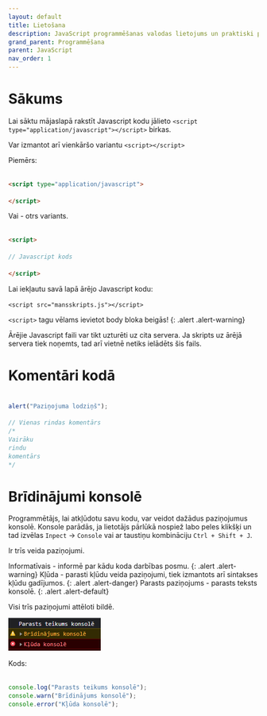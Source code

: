 ```yaml
---
layout: default
title: Lietošana
description: JavaScript programmēšanas valodas lietojums un praktiski piemēri
grand_parent: Programmēšana
parent: JavaScript
nav_order: 1
---
```

# Sākums

Lai sāktu mājaslapā rakstīt Javascript kodu jālieto `<script type="application/javascript"></script>` birkas. 

Var izmantot arī vienkāršo variantu `<script></script>`

Piemērs:

~~~html

<script type="application/javascript">

</script>

~~~

Vai - otrs variants.

~~~html

<script>
    
// Javascript kods

</script>

~~~

Lai iekļautu savā lapā ārējo Javascript kodu:

`<script src="mansskripts.js"></script>`

`<script>` tagu vēlams ievietot body bloka beigās! 
{: .alert .alert-warning}

Ārējie Javascript faili var tikt uzturēti uz cita servera. Ja skripts uz ārējā servera tiek noņemts, tad arī vietnē netiks ielādēts šis fails.

# Komentāri kodā

~~~js

alert("Paziņojuma lodziņš");

// Vienas rindas komentārs
/*
Vairāku 
rindu 
komentārs
*/

~~~

# Brīdinājumi konsolē

Programmētājs, lai atkļūdotu savu kodu, var veidot dažādus paziņojumus konsolē. Konsole parādās, ja lietotājs pārlūkā nospiež labo peles klikšķi un tad izvēlas `Inpect` -> `Console` vai ar taustiņu kombināciju `Ctrl + Shift + J`.

Ir trīs veida paziņojumi.


Informatīvais - informē par kādu koda darbības posmu.
{: .alert .alert-warning}
Kļūda - parasti kļūdu veida paziņojumi, tiek izmantots arī sintakses kļūdu gadījumos.
{: .alert .alert-danger}
Parasts paziņojums - parasts teksts konsolē.
{: .alert .alert-default}


Visi trīs paziņojumi attēloti bildē.

![example image](/media/js_konsoles_pazinojumi.png)
 
Kods:
~~~js

console.log("Parasts teikums konsolē");
console.warn("Brīdinājums konsolē");
console.error("Kļūda konsolē");

~~~